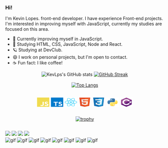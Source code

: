 ### Hi! 

I'm Kevin Lopes. front-end developer. I have experience Front-end projects. 
I'm interested in improving myself with JavaScript, currently my studies are focused on this area.

- 🔭 Currently improving myself in JavaScript.
- 🌱 Studying HTML, CSS, JavaScript, Node and React.
- 🪐 Studying at DevClub.
- 😄 I work on personal projects, but I'm open to contact.
- ☕ Fun fact: I like coffee!


<div align="center" "margin-right: 50px;"
 
  ![KevLps's GitHub stats](https://github-readme-stats.vercel.app/api?username=KevLps&show_icons=true&theme=dracula)    [![GitHub Streak](https://github-readme-streak-stats.herokuapp.com/?user=KevLps&theme=onedark)](https://git.io/streak-stats)          
  <br>
  [![Top Langs](https://github-readme-stats.vercel.app/api/top-langs/?username=KevLps&layout=donut&theme=dracula)](https://github.com/KevLps/github-readme-stats)
</div>

<div style="display: inline_block" align="center"><br>
  
  <img align="center" alt="Rafa-Js" height="30" width="40" src="https://raw.githubusercontent.com/devicons/devicon/master/icons/javascript/javascript-plain.svg">
  <img align="center" alt="Ts" height="30" width="40" src="https://raw.githubusercontent.com/devicons/devicon/master/icons/typescript/typescript-plain.svg">
  <img align="center" alt="React" height="30" width="40" src="https://raw.githubusercontent.com/devicons/devicon/master/icons/react/react-original.svg">
  <img align="center" alt="HTML" height="30" width="40" src="https://raw.githubusercontent.com/devicons/devicon/master/icons/html5/html5-original.svg">
  <img align="center" alt="CSS" height="30" width="40" src="https://raw.githubusercontent.com/devicons/devicon/master/icons/css3/css3-original.svg">
  <img align="center" alt="Python" height="30" width="40" src="https://raw.githubusercontent.com/devicons/devicon/master/icons/python/python-original.svg">
  <img align="center" alt="Csharp" height="30" width="40" src="https://raw.githubusercontent.com/devicons/devicon/master/icons/csharp/csharp-original.svg">
  
  ##
  <div align="center">
    
 [![trophy](https://github-profile-trophy.vercel.app/?username=KevLps&theme=onedark)](https://github.com/ryo-ma/github-profile-trophy)
 </div>
 

</div>

##

<div> 
  <a href="https://instagram.com/kevinlope_30" target="_blank"><img src="https://img.shields.io/badge/-Instagram-%23E4405F?style=for-the-badge&logo=instagram&logoColor=white" target="_blank"></a>
  <a href="https://discord.gg/kevino.2146" target="_blank"><img src="https://img.shields.io/badge/Discord-7289DA?style=for-the-badge&logo=discord&logoColor=white" target="_blank"></a> 
  <a href = "mailto:kevinoliveiralopes0@gmail.com"><img src="https://img.shields.io/badge/-Gmail-%23333?style=for-the-badge&logo=gmail&logoColor=white" target="_blank"></a>
  <a href="https://www.linkedin.com/in/rafaella-ballerini-45875016a" target="_blank"><img src="https://img.shields.io/badge/-LinkedIn-%230077B5?style=for-the-badge&logo=linkedin&logoColor=white" target="_blank"></a> 
  <br>
  
  <img align="center" alt="gif" height="100" width="120" padding="100" src="https://media.giphy.com/media/v1.Y2lkPTc5MGI3NjExcDIwaWJ2bjg0NXhqbzR1bXZhc3ZrNjR1MzZ2bThkbG1lM3FrNWowYiZlcD12MV9pbnRlcm5hbF9naWZfYnlfaWQmY3Q9Zw/l3978y5HqiEtqupiM/giphy.gif">
   <img align="center" alt="gif" height="100" width="120" padding="100" src="https://media.giphy.com/media/v1.Y2lkPTc5MGI3NjExcDIwaWJ2bjg0NXhqbzR1bXZhc3ZrNjR1MzZ2bThkbG1lM3FrNWowYiZlcD12MV9pbnRlcm5hbF9naWZfYnlfaWQmY3Q9Zw/l3978y5HqiEtqupiM/giphy.gif">
   <img align="center" alt="gif" height="100" width="120" padding="100" src="https://media.giphy.com/media/v1.Y2lkPTc5MGI3NjExcDIwaWJ2bjg0NXhqbzR1bXZhc3ZrNjR1MzZ2bThkbG1lM3FrNWowYiZlcD12MV9pbnRlcm5hbF9naWZfYnlfaWQmY3Q9Zw/l3978y5HqiEtqupiM/giphy.gif">
   <img align="center" alt="gif" height="100" width="120" padding="100" src="https://media.giphy.com/media/v1.Y2lkPTc5MGI3NjExcDIwaWJ2bjg0NXhqbzR1bXZhc3ZrNjR1MzZ2bThkbG1lM3FrNWowYiZlcD12MV9pbnRlcm5hbF9naWZfYnlfaWQmY3Q9Zw/l3978y5HqiEtqupiM/giphy.gif">
   <img align="center" alt="gif" height="100" width="120" padding="100" src="https://media.giphy.com/media/v1.Y2lkPTc5MGI3NjExcDIwaWJ2bjg0NXhqbzR1bXZhc3ZrNjR1MzZ2bThkbG1lM3FrNWowYiZlcD12MV9pbnRlcm5hbF9naWZfYnlfaWQmY3Q9Zw/l3978y5HqiEtqupiM/giphy.gif">
   <img align="center" alt="gif" height="100" width="120" padding="100" src="https://media.giphy.com/media/v1.Y2lkPTc5MGI3NjExcDIwaWJ2bjg0NXhqbzR1bXZhc3ZrNjR1MzZ2bThkbG1lM3FrNWowYiZlcD12MV9pbnRlcm5hbF9naWZfYnlfaWQmY3Q9Zw/l3978y5HqiEtqupiM/giphy.gif">
   <img align="center" alt="gif" height="100" width="120" padding="100" src="https://media.giphy.com/media/v1.Y2lkPTc5MGI3NjExcDIwaWJ2bjg0NXhqbzR1bXZhc3ZrNjR1MzZ2bThkbG1lM3FrNWowYiZlcD12MV9pbnRlcm5hbF9naWZfYnlfaWQmY3Q9Zw/l3978y5HqiEtqupiM/giphy.gif">
   <img align="center" alt="gif" height="100" width="120" padding="100" src="https://media.giphy.com/media/v1.Y2lkPTc5MGI3NjExcDIwaWJ2bjg0NXhqbzR1bXZhc3ZrNjR1MzZ2bThkbG1lM3FrNWowYiZlcD12MV9pbnRlcm5hbF9naWZfYnlfaWQmY3Q9Zw/l3978y5HqiEtqupiM/giphy.gif">
  
  
</div>

